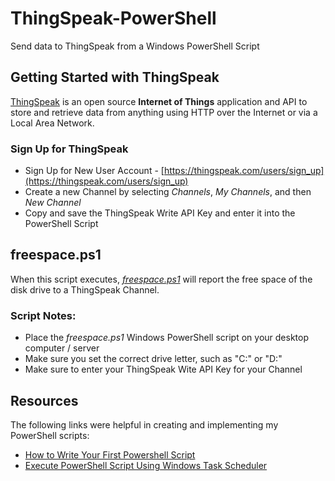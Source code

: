 # ThingSpeak-PowerShell
Send data to ThingSpeak from a Windows PowerShell Script

## Getting Started with ThingSpeak
[ThingSpeak](https://thingspeak.com) is an open source **Internet of Things** application and API to store and retrieve data from anything using HTTP over the Internet or via a Local Area Network.

### Sign Up for ThingSpeak
* Sign Up for New User Account - [https://thingspeak.com/users/sign_up](https://thingspeak.com/users/sign_up)
* Create a new Channel by selecting _Channels_, _My Channels_, and then _New Channel_
* Copy and save the ThingSpeak Write API Key and enter it into the PowerShell Script

## freespace.ps1
When this script executes, _[freespace.ps1](/freespace.ps1)_ will report the free space of the disk drive to a ThingSpeak Channel.

### Script Notes:

* Place the _freespace.ps1_ Windows PowerShell script on your desktop computer / server
* Make sure you set the correct drive letter, such as "C:" or "D:"
* Make sure to enter your ThingSpeak Wite API Key for your Channel

## Resources
The following links were helpful in creating and implementing my PowerShell scripts:

* [How to Write Your First Powershell Script](http://www.adminarsenal.com/admin-arsenal-blog/powershell-how-to-write-your-first-powershell-script)
* [Execute PowerShell Script Using Windows Task Scheduler](http://stackoverflow.com/questions/23953926/how-to-execute-a-powershell-script-automatically-using-windows-task-scheduler)
